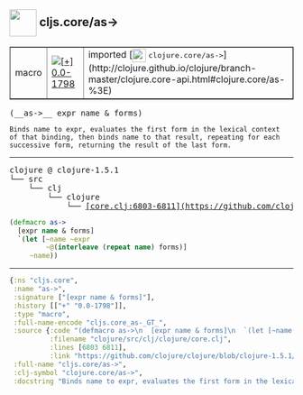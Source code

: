 ## <img width="48px" valign="middle" src="http://i.imgur.com/Hi20huC.png"> cljs.core/as->

 <table border="1">
<tr>
<td>macro</td>
<td><a href="https://github.com/cljsinfo/api-refs/tree/0.0-1798"><img valign="middle" alt="[+] 0.0-1798" src="https://img.shields.io/badge/+-0.0--1798-lightgrey.svg"></a> </td>
<td>
imported [<img height="24px" valign="middle" src="http://i.imgur.com/1GjPKvB.png"> <samp>clojure.core/as-></samp>](http://clojure.github.io/clojure/branch-master/clojure.core-api.html#clojure.core/as-%3E)
</td>
</tr>
</table>

 <samp>
(__as->__ expr name & forms)<br>
</samp>

```
Binds name to expr, evaluates the first form in the lexical context
of that binding, then binds name to that result, repeating for each
successive form, returning the result of the last form.
```

---

 <pre>
clojure @ clojure-1.5.1
└── src
    └── clj
        └── clojure
            └── <ins>[core.clj:6803-6811](https://github.com/clojure/clojure/blob/clojure-1.5.1/src/clj/clojure/core.clj#L6803-L6811)</ins>
</pre>

```clj
(defmacro as->
  [expr name & forms]
  `(let [~name ~expr
         ~@(interleave (repeat name) forms)]
     ~name))
```


---

```clj
{:ns "cljs.core",
 :name "as->",
 :signature ["[expr name & forms]"],
 :history [["+" "0.0-1798"]],
 :type "macro",
 :full-name-encode "cljs.core_as-_GT_",
 :source {:code "(defmacro as->\n  [expr name & forms]\n  `(let [~name ~expr\n         ~@(interleave (repeat name) forms)]\n     ~name))",
          :filename "clojure/src/clj/clojure/core.clj",
          :lines [6803 6811],
          :link "https://github.com/clojure/clojure/blob/clojure-1.5.1/src/clj/clojure/core.clj#L6803-L6811"},
 :full-name "cljs.core/as->",
 :clj-symbol "clojure.core/as->",
 :docstring "Binds name to expr, evaluates the first form in the lexical context\nof that binding, then binds name to that result, repeating for each\nsuccessive form, returning the result of the last form."}

```
